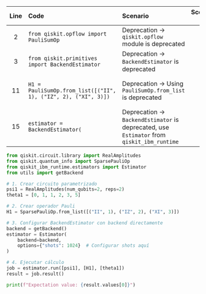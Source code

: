 | Line | Code | Scenario | Scenario Id | Reference | Artifact | Refactoring |
| :--: | :--- | :------- | :---------: | :-------: | :------- | :---------- |
| 2 | `from qiskit.opflow import PauliSumOp` | Deprecation -> `qiskit.opflow` module is deprecated | * | internal | qiskit.opflow | `from qiskit.quantum_info import SparsePauliOp` |
| 3 | `from qiskit.primitives import BackendEstimator` | Deprecation -> `BackendEstimator` is deprecated | * | internal | qiskit.primitives.BackendEstimator | `from qiskit_ibm_runtime.estimators import Estimator` |
| 11 | `H1 = PauliSumOp.from_list([("II", 1), ("IZ", 2), ("XI", 3)])` | Deprecation -> Using `PauliSumOp.from_list` is deprecated | * | 67e0eee6-39d8-474b-a93e-924055dc3921 | PauliSumOp | `H1 = SparsePauliOp.from_list([("II", 1), ("IZ", 2), ("XI", 3)])` |
| 15 | `estimator = BackendEstimator(` | Deprecation -> `BackendEstimator` is deprecated, use `Estimator` from `qiskit_ibm_runtime` | * | internal | BackendEstimator | `estimator = Estimator(` |


```python
from qiskit.circuit.library import RealAmplitudes
from qiskit.quantum_info import SparsePauliOp
from qiskit_ibm_runtime.estimators import Estimator
from utils import getBackend

# 1. Crear circuito parametrizado
psi1 = RealAmplitudes(num_qubits=2, reps=2)
theta1 = [0, 1, 1, 2, 3, 5]

# 2. Crear operador Pauli
H1 = SparsePauliOp.from_list([("II", 1), ("IZ", 2), ("XI", 3)])

# 3. Configurar BackendEstimator con backend directamente
backend = getBackend()
estimator = Estimator(
    backend=backend,
    options={"shots": 1024}  # Configurar shots aquí
)

# 4. Ejecutar cálculo
job = estimator.run([psi1], [H1], [theta1])
result = job.result()

print(f"Expectation value: {result.values[0]}")
```
